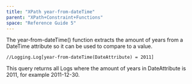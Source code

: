 ```yaml
---
title: "XPath year-from-dateTime"
parent: "XPath+Constraint+Functions"
space: "Reference Guide 5"
---
```



The year-from-dateTime() function extracts the amount of years from a DateTime attribute so it can be used to compare to a value.

```
//Logging.Log[year-from-dateTime(DateAttribute) = 2011]

```

This query returns all Logs where the amount of years in DateAttribute is 2011, for example 2011-12-30.
